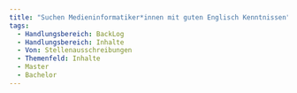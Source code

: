 ```yaml
---
title: "Suchen Medieninformatiker*innen mit guten Englisch Kenntnissen"
tags:
  - Handlungsbereich: BackLog
  - Handlungsbereich: Inhalte
  - Von: Stellenausschreibungen
  - Themenfeld: Inhalte
  - Master
  - Bachelor
---
```

